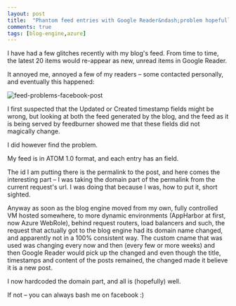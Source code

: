```yaml
---
layout: post
title:  "Phantom feed entries with Google Reader&ndash;problem hopefully solved"
comments: true
tags: [blog-engine,azure]
---
```



I have had a few glitches recently with my blog's feed. From time to time, the latest 20 items would re-appear as new, unread items in Google Reader.

It annoyed me, annoyed a few of my readers – some contacted personally, and eventually this happened:

![feed-problems-facebook-post](http://kenegozi.com/blog/uploaded/windows-live-writer/0275cb9374b2_140fd/feed-problems-facebook-post_thumb_1.png)

I first suspected that the Updated or Created timestamp fields might be wrong, but looking at both the feed generated by the blog, and the feed as it is being served by feedburner showed me that these fields did not magically change.

I did however find the problem.

My feed is in ATOM 1.0 format, and each entry has an <id> field.

The id I am putting there is the permalink to the post, and here comes the interesting part – I was taking the domain part of the permalink from the current request's url. I was doing that because I was, how to put it, short sighted.

Anyway as soon as the blog engine moved from my own, fully controlled VM hosted somewhere, to more dynamic environments (AppHarbor at first, now Azure WebRole), behind request routers, load balancers and such, the request that actually got to the blog engine had its domain name changed, and apparently not in a 100% consistent way. The custom cname that was used was changing every now and then (every few or more weeks) and then Google Reader would pick up the changed <id> and even though the title, timestamps and content of the posts remained, the changed <id> made it believe it is a new post.

I now hardcoded the domain part, and all is (hopefully) well.

If not – you can always bash me on facebook :)

